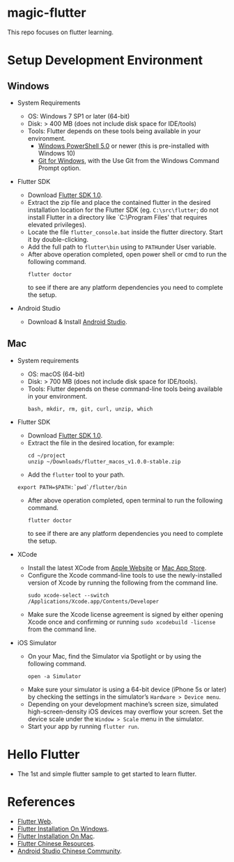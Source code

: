 # magic-flutter
This repo focuses on flutter learning.

# Setup Development Environment
  ## Windows
  * System Requirements
    * OS: Windows 7 SP1 or later (64-bit)
    * Disk: > 400 MB (does not include disk space for IDE/tools)
    * Tools: Flutter depends on these tools being available in your environment.
      * [Windows PowerShell 5.0](https://docs.microsoft.com/en-us/powershell/scripting/setup/installing-windows-powershell) or newer (this is pre-installed with Windows 10)
      * [Git for Windows](https://git-scm.com/download/win), with the Use Git from the Windows Command Prompt option.
      
  * Flutter SDK
    * Download [Flutter SDK 1.0](https://storage.googleapis.com/flutter_infra/releases/stable/windows/flutter_windows_v1.0.0-stable.zip).
    * Extract the zip file and place the contained flutter in the desired installation location for the Flutter SDK (eg. `C:\src\flutter`; do not install Flutter in a directory like `C:\Program Files\' that requires elevated privileges). 
    * Locate the file `flutter_console.bat` inside the flutter directory. Start it by double-clicking.
    * Add the full path to `flutter\bin` using to `PATH`under User variable.
    * After above operation completed, open power shell or cmd to run the following command.
      ```
      flutter doctor
      ```
      to see if there are any platform dependencies you need to complete the setup.
      
  * Android Studio
    * Download & Install [Android Studio](https://developer.android.com/studio/).
    
  ## Mac
  * System requirements
    * OS: macOS (64-bit)
    * Disk: > 700 MB (does not include disk space for IDE/tools).
    * Tools: Flutter depends on these command-line tools being available in your environment.
        ```
        bash, mkdir, rm, git, curl, unzip, which
        ```
        
  * Flutter SDK
    * Download [Flutter SDK 1.0](https://storage.googleapis.com/flutter_infra/releases/stable/macos/flutter_macos_v1.0.0-stable.zip).
    * Extract the file in the desired location, for example:
      ```
      cd ~/project
      unzip ~/Downloads/flutter_macos_v1.0.0-stable.zip
      ```
    * Add the `flutter` tool to your path.
     ```
     export PATH=$PATH:`pwd`/flutter/bin
     ```
    * After above operation completed, open terminal to run the following command.
      ```
      flutter doctor
      ```
      to see if there are any platform dependencies you need to complete the setup.
      
  * XCode
    * Install the latest XCode from [Apple Website](https://developer.apple.com/xcode/) or [Mac App Store](https://itunes.apple.com/us/app/xcode/id497799835).
    * Configure the Xcode command-line tools to use the newly-installed version of Xcode by running the following from the command line.
      ```
      sudo xcode-select --switch /Applications/Xcode.app/Contents/Developer
      ```
    * Make sure the Xcode license agreement is signed by either opening Xcode once and confirming or running `sudo xcodebuild -license` from the command line.
    
  * iOS Simulator
    * On your Mac, find the Simulator via Spotlight or by using the following command.
      ```
      open -a Simulator
      ```
    * Make sure your simulator is using a 64-bit device (iPhone 5s or later) by checking the settings in the simulator’s `Hardware > Device menu`.
    * Depending on your development machine’s screen size, simulated high-screen-density iOS devices may overflow your screen. Set the device scale under the `Window > Scale` menu in the simulator.
    * Start your app by running `flutter run`.  
    
# Hello Flutter
* The 1st and simple flutter sample to get started to learn flutter.

# References
* [Flutter Web](https://flutter.io/).
* [Flutter Installation On Windows](https://flutter.io/docs/get-started/install/windows).
* [Flutter Installation On Mac](https://flutter.io/docs/get-started/install/macos).
* [Flutter Chinese Resources](https://flutter-io.cn/).
* [Android Studio Chinese Community](http://www.android-studio.org/index.php).
